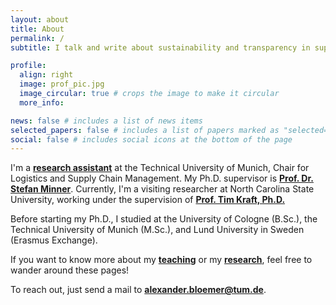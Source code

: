 ```yaml
---
layout: about
title: About
permalink: /
subtitle: I talk and write about sustainability and transparency in supply chains.

profile:
  align: right
  image: prof_pic.jpg
  image_circular: true # crops the image to make it circular
  more_info:

news: false # includes a list of news items
selected_papers: false # includes a list of papers marked as "selected={true}"
social: false # includes social icons at the bottom of the page
---
```


I'm a **[research assistant](https://www.ot.mgt.tum.de/log/team/bloemer/)** at the Technical University of Munich, Chair for Logistics and Supply Chain Management.
My Ph.D. supervisor is [**Prof. Dr. Stefan Minner**](https://www.ot.mgt.tum.de/log/team/minner/).
Currently, I'm a visiting researcher at North Carolina State University, working under the supervision of [**Prof. Tim Kraft, Ph.D.**](https://poole.ncsu.edu/people/tim-kraft/)

Before starting my Ph.D., I studied at the University of Cologne (B.Sc.), the Technical University of Munich (M.Sc.), and Lund University in Sweden (Erasmus Exchange).

If you want to know more about my [**teaching**](/teaching/) or my [**research**](/research/), feel free to wander around these pages!

To reach out, just send a mail to [**alexander.bloemer@tum.de**](mailto:alexander.bloemer@tum.de).
